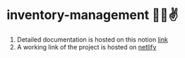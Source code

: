 # inventory-management 🧑‍💻✌️

1. Detailed documentation is hosted on this notion [link](https://glamorous-toucan-f09.notion.site/Project-Planning-5caad8087962430eab48ffc6b7b15858?pvs=25)
2. A working link of the project is hosted on [netlify](https://silly-klepon-92defe.netlify.app/)
